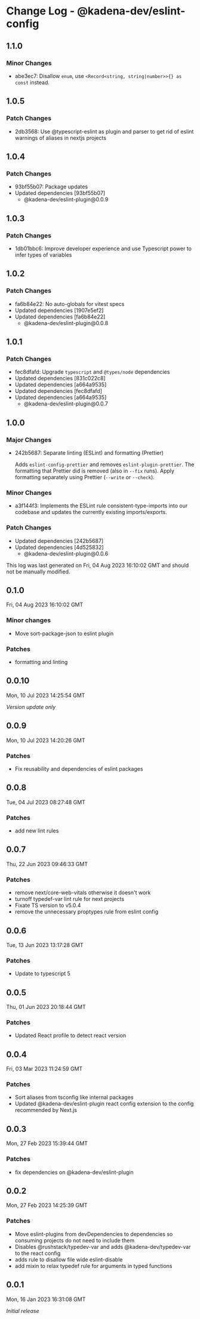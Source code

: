 # Change Log - @kadena-dev/eslint-config

## 1.1.0

### Minor Changes

- abe3ec7: Disallow `enum`, use `<Record<string, string|number>>{} as const`
  instead.

## 1.0.5

### Patch Changes

- 2db3568: Use @typescript-eslint as plugin and parser to get rid of eslint
  warnings of aliases in nextjs projects

## 1.0.4

### Patch Changes

- 93bf55b07: Package updates
- Updated dependencies \[93bf55b07]
  - @kadena-dev/eslint-plugin\@0.0.9

## 1.0.3

### Patch Changes

- 1db01bbc6: Improve developer experience and use Typescript power to infer
  types of variables

## 1.0.2

### Patch Changes

- fa6b84e22: No auto-globals for vitest specs
- Updated dependencies \[1907e5ef2]
- Updated dependencies \[fa6b84e22]
  - @kadena-dev/eslint-plugin\@0.0.8

## 1.0.1

### Patch Changes

- fec8dfafd: Upgrade `typescript` and `@types/node` dependencies
- Updated dependencies \[831c022c8]
- Updated dependencies \[a664a9535]
- Updated dependencies \[fec8dfafd]
- Updated dependencies \[a664a9535]
  - @kadena-dev/eslint-plugin\@0.0.7

## 1.0.0

### Major Changes

- 242b5687: Separate linting (ESLint) and formatting (Prettier)

  Adds `eslint-config-prettier` and removes `eslint-plugin-prettier`. The
  formatting that Prettier did is removed (also in `--fix` runs). Apply
  formatting separately using Prettier (`--write` or `--check`).

### Minor Changes

- a3f144f3: Implements the ESLint rule consistent-type-imports into our codebase
  and updates the currently existing imports/exports.

### Patch Changes

- Updated dependencies \[242b5687]
- Updated dependencies \[4d525832]
  - @kadena-dev/eslint-plugin\@0.0.6

This log was last generated on Fri, 04 Aug 2023 16:10:02 GMT and should not be
manually modified.

## 0.1.0

Fri, 04 Aug 2023 16:10:02 GMT

### Minor changes

- Move sort-package-json to eslint plugin

### Patches

- formatting and linting

## 0.0.10

Mon, 10 Jul 2023 14:25:54 GMT

_Version update only_

## 0.0.9

Mon, 10 Jul 2023 14:20:26 GMT

### Patches

- Fix reusability and dependencies of eslint packages

## 0.0.8

Tue, 04 Jul 2023 08:27:48 GMT

### Patches

- add new lint rules

## 0.0.7

Thu, 22 Jun 2023 09:46:33 GMT

### Patches

- remove next/core-web-vitals otherwise it doesn't work
- turnoff typedef-var lint rule for next projects
- Fixate TS version to v5.0.4
- remove the unnecessary proptypes rule from eslint config

## 0.0.6

Tue, 13 Jun 2023 13:17:28 GMT

### Patches

- Update to typescript 5

## 0.0.5

Thu, 01 Jun 2023 20:18:44 GMT

### Patches

- Updated React profile to detect react version

## 0.0.4

Fri, 03 Mar 2023 11:24:59 GMT

### Patches

- Sort aliases from tsconfig like internal packages
- Updated @kadena-dev/eslint-plugin react config extension to the config
  recommended by Next.js

## 0.0.3

Mon, 27 Feb 2023 15:39:44 GMT

### Patches

- fix dependencies on @kadena-dev/eslint-plugin

## 0.0.2

Mon, 27 Feb 2023 14:25:39 GMT

### Patches

- Move eslint-plugins from devDependencies to dependencies so consuming projects
  do not need to include them
- Disables @rushstack/typedev-var and adds @kadena-dev/typedev-var to the react
  config
- adds rule to disallow file wide eslint-disable
- add mixin to relax typedef rule for arguments in typed functions

## 0.0.1

Mon, 16 Jan 2023 16:31:08 GMT

_Initial release_
